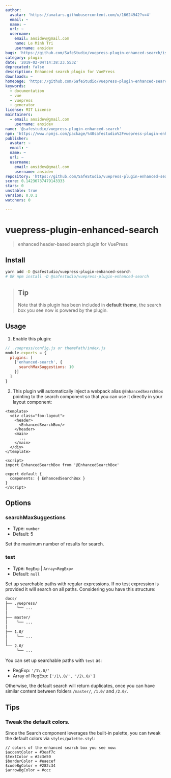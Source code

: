 ```yaml
---
author:
  avatar: 'https://avatars.githubusercontent.com/u/16624942?v=4'
  email: ~
  name: ~
  url: ~
  username:
    email: ansidev@gmail.com
    name: Le Minh Tri
    username: ansidev
bugs: 'https://github.com/SafeStudio/vuepress-plugin-enhanced-search/issues'
category: plugin
date: '2019-02-04T14:38:23.553Z'
deprecated: false
description: Enhanced search plugin for VuePress
downloads: ~
homepage: 'https://github.com/SafeStudio/vuepress-plugin-enhanced-search'
keywords:
  - documentation
  - vue
  - vuepress
  - generator
license: MIT License
maintainers:
  - email: ansidev@gmail.com
    username: ansidev
name: '@safestudio/vuepress-plugin-enhanced-search'
npm: 'https://www.npmjs.com/package/%40safestudio%2Fvuepress-plugin-enhanced-search'
publisher:
  avatar: ~
  email: ~
  name: ~
  url: ~
  username:
    email: ansidev@gmail.com
    username: ansidev
repository: 'https://github.com/SafeStudio/vuepress-plugin-enhanced-search'
score: 0.14236737479143333
stars: 0
unstable: true
version: 0.0.1
watchers: 0

---
```


# vuepress-plugin-enhanced-search

> enhanced header-based search plugin for VuePress

## Install

```bash
yarn add -D @safestudio/vuepress-plugin-enhanced-search
# OR npm install -D @safestudio/vuepress-plugin-enhanced-search
```

> ## Tip
> Note that this plugin has been included in **default theme**, the search box you see now is powered by the plugin.

## Usage

1. Enable this plugin:

```js
// .vuepress/config.js or themePath/index.js
module.exports = {
  plugins: [
    ['enhanced-search', {
      searchMaxSuggestions: 10
    }]
  ]
}
```

2. This plugin will automatically inject a webpack alias `@EnhancedSearchBox` pointing to the search component so that you can use it directly in your layout component:

```vue
<template>
  <div class="foo-layout">
    <header>
      <EnhancedSearchBox/>
    </header>
    <main>
      ...
    </main>
  </div>
</template>

<script>
import EnhancedSearchBox from '@EnhancedSearchBox'

export default {
  components: { EnhancedSearchBox }
}
</script>
```

## Options

### searchMaxSuggestions

- Type: `number`
- Default: 5

Set the maximum number of results for search.

### test

- Type: `RegExp` | `Array<RegExp>`
- Default: `null`

Set up searchable paths with regular expressions. If no test expression is provided it will search on all paths. Considering you have this structure:

```bash
docs/
├── .vuepress/
│    └── ...
│
├── master/
│    └── ...
│
├── 1.0/
│    └── ...
│
└── 2.0/
     └── ...
```

You can set up searchable paths with `test` as:

- RegExp: `'/1\.0/'`
- Array of RegExp: `['/1\.0/', '/2\.0/']`


Otherwise,  the default search will return duplicates, once you can have similar content between folders `/master/`, `/1.0/` and `/2.0/`.

## Tips

### Tweak the default colors.

Since the Search component leverages the built-in palette, you can tweak the default colors via `styles/palette.styl`:

```stylus
// colors of the enhanced search box you see now:
$accentColor = #3eaf7c
$textColor = #2c3e50
$borderColor = #eaecef
$codeBgColor = #282c34
$arrowBgColor = #ccc
```
